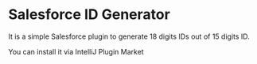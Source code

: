 Salesforce ID Generator
================================

It is a simple Salesforce plugin to generate 18 digits IDs out of 15 digits ID.

You can install it via IntelliJ Plugin Market
